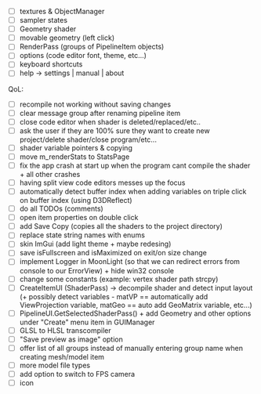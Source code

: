 - [ ] textures & ObjectManager
- [ ] sampler states
- [ ] Geometry shader
- [ ] movable geometry (left click)
- [ ] RenderPass (groups of PipelineItem objects)
- [ ] options (code editor font, theme, etc...)
- [ ] keyboard shortcuts
- [ ] help -> settings | manual | about

QoL:
- [ ] recompile not working without saving changes
- [ ] clear message group after renaming pipeline item
- [ ] close code editor when shader is deleted/replaced/etc..
- [ ] ask the user if they are 100% sure they want to create new project/delete shader/close program/etc...
- [ ] shader variable pointers & copying
- [ ] move m_renderStats to StatsPage
- [ ] fix the app crash at start up when the program cant compile the shader + all other crashes
- [ ] having split view code editors messes up the focus
- [ ] automatically detect buffer index when adding variables on triple click on buffer index (using D3DReflect)
- [ ] do all TODOs (comments)
- [ ] open item properties on double click
- [ ] add Save Copy (copies all the shaders to the project directory)
- [ ] replace state string names with enums
- [ ] skin ImGui (add light theme + maybe redesing)
- [ ] save isFullscreen and isMaximized on exit/on size change
- [ ] implement Logger in MoonLight (so that we can redirect errors from console to our ErrorView) + hide win32 console
- [ ] change some constants (example: vertex shader path strcpy)
- [ ] CreateItemUI (ShaderPass) -> decompile shader and detect input layout (+ possibly detect variables - matVP == automatically add ViewProjection variable, matGeo == auto add GeoMatrix variable, etc...)
- [ ] PipelineUI.GetSelectedShaderPass() + add Geometry and other options under "Create" menu item in GUIManager
- [ ] GLSL to HLSL transcompiler
- [ ] "Save preview as image" option
- [ ] offer list of all groups instead of manually entering group name when creating mesh/model item
- [ ] more model file types
- [ ] add option to switch to FPS camera
- [ ] icon